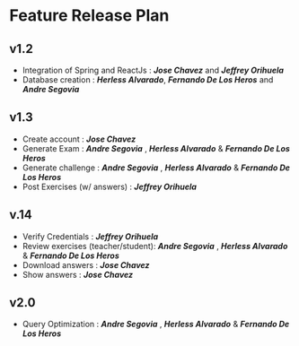 # **Feature Release Plan**

## **v1.2**
* Integration of Spring and ReactJs : ***Jose Chavez*** and ***Jeffrey Orihuela***
*  Database creation : ***Herless Alvarado***, ***Fernando De Los Heros*** and ***Andre Segovia***
## **v1.3**
* Create account : ***Jose Chavez***
*  Generate Exam : ***Andre Segovia*** , ***Herless Alvarado*** & ***Fernando De Los Heros***
* Generate challenge : ***Andre Segovia*** , ***Herless Alvarado*** & ***Fernando De Los Heros***
* Post Exercises (w/ answers) : ***Jeffrey Orihuela***

## **v.14**
* Verify Credentials : ***Jeffrey Orihuela***
* Review exercises (teacher/student): ***Andre Segovia*** , ***Herless Alvarado*** & ***Fernando De Los Heros***
* Download answers : ***Jose Chavez***
* Show answers : ***Jose Chavez***

## **v2.0**
* Query Optimization : ***Andre Segovia*** , ***Herless Alvarado*** & ***Fernando De Los Heros***